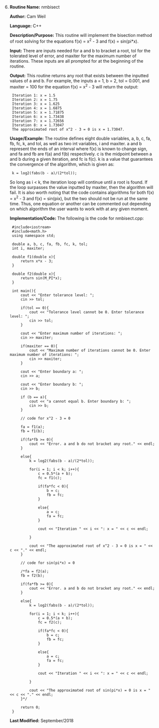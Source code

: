 6. **Routine Name:**           nmbisect

   **Author:** Cam Weil

   **Language:** C++

   **Description/Purpose:** This routine will implement the bisection method of root solving for the equations f(x) = x<sup>2</sup> - 3 and f(x) = sin(pi*x).

   **Input:** There are inputs needed for a and b to bracket a root, tol for the tolerated level of error, and maxiter for the maximum number of iterations. These inputs are all prompted for at the beginning of the routine.

   **Output:** This routine returns any root that exists between the inputted values of a and b. For example, the inputs a = 1, b = 2, tol = 0.001, and maxiter = 100 for the equation f(x) = x<sup>2</sup> - 3 will return the output:
  
        Iteration 1: x = 1.5
        Iteration 2: x = 1.75
        Iteration 3: x = 1.625
        Iteration 4: x = 1.6875
        Iteration 5: x = 1.71875
        Iteration 6: x = 1.73438
        Iteration 7: x = 1.72656
        Iteration 8: x = 1.73047
        The approximated root of x^2 - 3 = 0 is x = 1.73047.

   **Usage/Example:** The routine defines eight double variables, a, b, c, fa, fb, fc, k, and tol, as well as two int variables, i and maxiter. a and b represent the ends of an interval where f(x) is known to change sign, and fa and fb are f(a) and f(b) respectively. c is the midpoint between a and b during a given iteration, and fc is f(c). k is a value that guarantees the convergence of the algorithm, which is given as:

        k = log2(fabs(b - a)/(2*tol));
   
   So long as i < k, the iteration loop will continue until a root is found. If the loop surpasses the value inputted by maxiter, then the algorithm will fail. It is also worth noting that the code contains algorithms for both f(x) = x<sup>2</sup> - 3 and f(x) = sin(pix), but the two should not be run at the same time. Thus, one equation or another can be commented out depending on which algorithm the user wants to work with at any given moment.

   **Implementation/Code:** The following is the code for nmbisect.cpp:

        #include<iostream>
        #include<math.h>
        using namespace std;

        double a, b, c, fa, fb, fc, k, tol;
        int i, maxiter;

        double f1(double x){
            return x*x - 3;
        }

        double f2(double x){
            return sin(M_PI*x);
        }

        int main(){
            cout << "Enter tolerance level: ";
            cin >> tol;
    
            if(tol == 0){
                cout << "Tolerance level cannot be 0. Enter tolerance level: ";
                cin >> tol;
            }
    
            cout << "Enter maximum number of iterations: ";
            cin >> maxiter;
    
            if(maxiter == 0){
                cout << "Maximum number of iterations cannot be 0. Enter maximum number of iterations: ";
                cin >> maxiter;
            }
    
            cout << "Enter boundary a: ";
            cin >> a;
    
            cout << "Enter boundary b: ";
            cin >> b;
    
            if (b == a){
                cout << "a cannot equal b. Enter boundary b: ";
                cin >> b;
            }
    
            // code for x^2 - 3 = 0
    
            fa = f1(a);
            fb = f1(b);
    
            if(fa*fb >= 0){
                cout << "Error. a and b do not bracket any root." << endl;
            }
    
            else{
                k = log2(fabs(b - a)/(2*tol));
        
                for(i = 1; i < k; i++){
                    c = 0.5*(a + b);
                    fc = f1(c);
            
                    if(fa*fc < 0){
                        b = c;
                        fb = fc;
                    }
            
                    else{
                        a = c;
                        fa = fc;
                    }
                    
                    cout << "Iteration " << i << ": x = " << c << endl;
        
                }
        
                cout << "The approximated root of x^2 - 3 = 0 is x = " << c << "." << endl;
            }
    
            // code for sin(pi*x) = 0
    
            /*fa = f2(a);
            fb = f2(b);
    
            if(fa*fb >= 0){
                cout << "Error. a and b do not bracket any root." << endl;
            }
    
            else{
                k = log2(fabs(b - a)/(2*tol));
        
                for(i = 1; i < k; i++){
                    c = 0.5*(a + b);
                    fc = f2(c);
            
                    if(fa*fc < 0){
                        b = c;
                        fb = fc;
                    }
            
                    else{
                        a = c;
                        fa = fc;
                    }
                    
                    cout << "Iteration " << i << ": x = " << c << endl;
            
                }
        
                cout << "The approximated root of sin(pi*x) = 0 is x = " << c << "." << endl;
            }*/
    
            return 0;
        }
        
   **Last Modified:** September/2018
   
